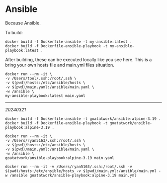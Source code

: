 # Ansible

Because Ansible.

To build:

```
docker build -f Dockerfile-ansible -t my-ansible:latest .
docker build -f Dockerfile-ansible-playbook -t my-ansible-playbook:latest .
```

After building, these can be executed locally like you see here. This is a bring your own hosts file and main.yml files situation.

```
docker run --rm -it \
-v /Users/tool/.ssh:/root/.ssh \
-v $(pwd)/hosts:/etc/ansible/hosts \
-v $(pwd)/main.yaml:/ansible/main.yaml \
-w /ansible \
my-ansible-playbook:latest main.yaml
```

---

*20240321*

```
docker build -f Dockerfile-ansible -t goatatwork/ansible:alpine-3.19 .
docker build -f Dockerfile-ansible-playbook -t goatatwork/ansible-playbook:alpine-3.19 .
```

```
docker run --rm -it \
-v /Users/ryan5163/.ssh:/root/.ssh \
-v $(pwd)/hosts:/etc/ansible/hosts \
-v $(pwd)/main.yaml:/ansible/main.yaml \
-w /ansible \
goatatwork/ansible-playbook:alpine-3.19 main.yaml

docker run --rm -it -v /Users/ryan5163/.ssh:/root/.ssh -v $(pwd)/hosts:/etc/ansible/hosts -v $(pwd)/main.yml:/ansible/main.yml -w /ansible goatatwork/ansible-playbook:alpine-3.19 main.yml
```
